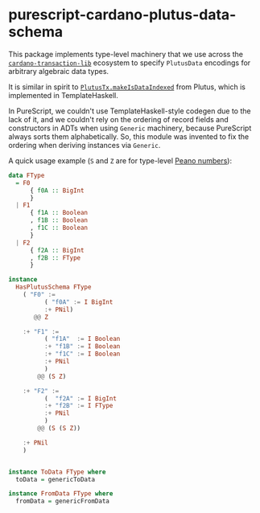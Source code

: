 # purescript-cardano-plutus-data-schema

This package implements type-level machinery that we use across the [`cardano-transaction-lib`](https://github.com/Plutonomicon/cardano-transaction-lib/) ecosystem to specify  `PlutusData` encodings for arbitrary algebraic data types.

It is similar in spirit to [`PlutusTx.makeIsDataIndexed`](https://github.com/IntersectMBO/plutus/blob/eceae8831b8186655535dee587486dbd3fd037f4/plutus-ledger-api/src/PlutusLedgerApi/V1/Credential.hs#L78) from Plutus, which is implemented in TemplateHaskell.

In PureScript, we couldn't use TemplateHaskell-style codegen due to the lack of it, and we couldn't rely on the ordering of record fields and constructors in ADTs when using `Generic` machinery, because PureScript always sorts them alphabetically. So, this module was invented to fix the ordering when deriving instances via `Generic`.

A quick usage example (`S` and `Z` are for type-level [Peano numbers](https://wiki.haskell.org/Peano_numbers)):

```purescript
data FType
  = F0
      { f0A :: BigInt
      }
  | F1
      { f1A :: Boolean
      , f1B :: Boolean
      , f1C :: Boolean
      }
  | F2
      { f2A :: BigInt
      , f2B :: FType
      }

instance
  HasPlutusSchema FType
    ( "F0" :=
          ( "f0A" := I BigInt
          :+ PNil)
       @@ Z

    :+ "F1" :=
          ( "f1A"  := I Boolean
          :+ "f1B" := I Boolean
          :+ "f1C" := I Boolean
          :+ PNil
          )
        @@ (S Z)

    :+ "F2" :=
          (  "f2A" := I BigInt
          :+ "f2B" := I FType
          :+ PNil
          )
        @@ (S (S Z))

    :+ PNil
    )


instance ToData FType where
  toData = genericToData

instance FromData FType where
  fromData = genericFromData
```
